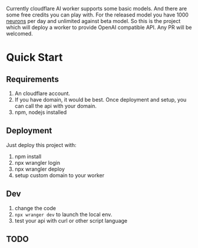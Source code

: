 
Currently cloudflare AI worker supports some basic models.
And there are some free credits you can play with.
For the released model you have 1000 [neurons](https://developers.cloudflare.com/workers-ai/platform/pricing/) per day and unlimited against beta model.
So this is the project which will deploy a worker to provide OpenAI compatible API.
Any PR will be welcomed. 

# Quick Start
## Requirements
  1. An cloudflare account.
  2. If you have domain, it would be best. Once deployment and setup, you can call the api with your
  domain.
  3. npm, nodejs installed
## Deployment
   Just deploy this project with:
   1. npm install
   2. npx wrangler login
   3. npx wrangler deploy
   4. setup custom domain to your worker
    
## Dev
   1. change the code
   2. `npx wranger dev` to launch the local env.
   3. test your api with curl or other script language

## TODO
   
